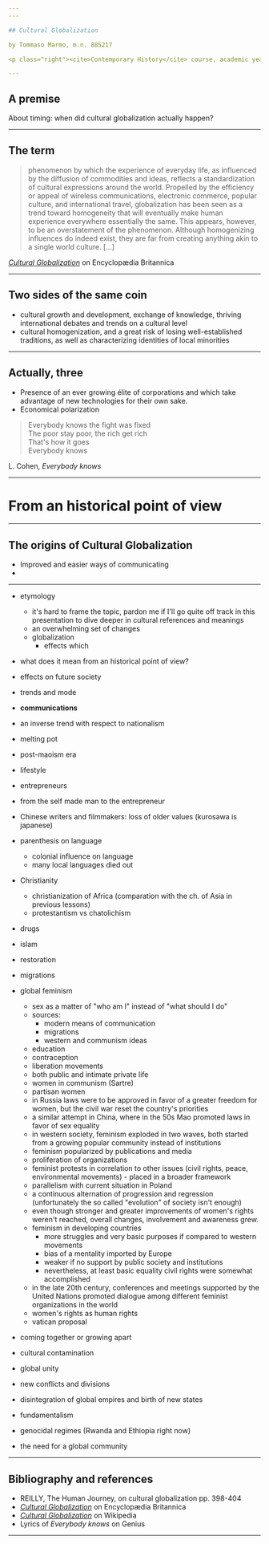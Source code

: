 ```yaml
---
---

## Cultural Globalization

by Tommaso Marmo, m.n. 885217

<p class="right"><cite>Contemporary History</cite> course, academic year 2020/2021</p>

---
```


## A premise

About timing: when did cultural globalization actually happen?

---

## The term

>  phenomenon by which the experience of everyday life, as influenced by the diffusion of commodities and ideas, reflects a standardization of cultural expressions around the world. Propelled by the efficiency or appeal of wireless communications, electronic commerce, popular culture, and international travel, globalization has been seen as a trend toward homogeneity that will eventually make human experience everywhere essentially the same. This appears, however, to be an overstatement of the phenomenon. Although homogenizing influences do indeed exist, they are far from creating anything akin to a single world culture. \[…\]

<p class="cite"><cite><a href="https://www.britannica.com/science/cultural-globalization" rel="noopener noreferrer" target="_blank">Cultural Globalization</a></cite> on Encyclopædia Britannica</p>

---

## Two sides of the same coin

- cultural growth and development, exchange of knowledge, thriving international debates and trends on a cultural level
- cultural homogenization, and a great risk of losing well-established traditions, as well as characterizing identities of local minorities

---

## Actually, three

- Presence of an ever growing élite of corporations and which take advantage of new technologies for their own sake.
- Economical polarization   
> Everybody knows the fight was fixed   
> The poor stay poor, the rich get rich   
> That's how it goes   
> Everybody knows   
<p class="cite">L. Cohen, <cite><a href="https://genius.com/Leonard-cohen-everybody-knows-lyrics" rel="noopener noreferrer" target="_blank"></a>Everybody knows</cite></p>

---

# From an historical point of view

---

## The origins of Cultural Globalization

- Improved and easier ways of communicating
- 

---

- etymology
	- it's hard to frame the topic, pardon me if I'll go quite off track in this presentation to dive deeper in cultural references and meanings
	- an overwhelming set of changes
	- globalization
		- effects which 
- what does it mean from an historical point of view?
- effects on future society
- trends and mode
- **communications**
- an inverse trend with respect to nationalism
- melting pot
- post-maoism era
- lifestyle
- entrepreneurs
- from the self made man to the entrepreneur
- Chinese writers and filmmakers: loss of older values (kurosawa is japanese)
- parenthesis on language
	- colonial influence on language
	- many local languages died out
- Christianity
	- christianization of Africa (comparation with the ch. of Asia in previous lessons)
	- protestantism vs chatolichism
- drugs
- islam
- restoration
- migrations
- global feminism
	- sex as a matter of "who am I" instead of "what should I do"
	- sources:
		- modern means of communication
		- migrations
		- western and communism ideas
	- education
	- contraception
	- liberation movements
	- both public and intimate private life
	- women in communism (Sartre)
	- partisan women
	- in Russia laws were to be approved in favor of a greater freedom for women, but the civil war reset the country's priorities
	- a similar attempt in China, where in the 50s Mao promoted laws in favor of sex equality
	- in western society, feminism exploded in two waves, both started from a growing popular community instead of institutions
	- feminism popularized by publications and media
	- proliferation of organizations
	- feminist protests in correlation to other issues (civil rights, peace, environmental movements) - placed in a broader framework
	- parallelism with current situation in Poland
	- a continuous alternation of progression and regression (unfortunately the so called "evolution" of society isn't enough)
	- even though stronger and greater improvements of women's rights weren't reached, overall changes, involvement and awareness grew.
	- feminism in developing countries
		- more struggles and very basic purposes if compared to western movements
		- bias of a mentality imported by Europe
		- weaker if no support by public society and institutions
		- nevertheless, at least basic equality civil rights were somewhat accomplished 
	- in the late 20th century, conferences and meetings supported by the United Nations promoted dialogue among different feminist organizations in the world
	- women's rights as human rights
	- vatican proposal
- coming together or growing apart
- cultural contamination
- global unity
- new conflicts and divisions
- disintegration of global empires and birth of new states
- fundamentalism
- genocidal regimes (Rwanda and Ethiopia right now)

- the need for a global community

--- 

## Bibliography and references

- REILLY,  The Human Journey, on cultural globalization pp. 398-404
- <cite><a href="https://www.britannica.com/science/cultural-globalization" rel="noopener noreferrer" target="_blank">Cultural Globalization</a></cite> on Encyclopædia Britannica
- <cite><a href="https://www.wikiwand.com/en/Cultural_globalization" rel="noopener noreferrer" target="_blank">Cultural Globalization</a></cite> on Wikipedia
- Lyrics of <cite><a href="https://genius.com/Leonard-cohen-everybody-knows-lyrics" rel="noopener noreferrer" target="_blank"></a>Everybody knows</cite> on Genius

---